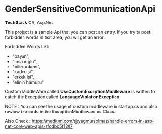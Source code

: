 # GenderSensitiveCommunicationApi
**TechStack** C#, Asp.Net

This project is a sample Api that you can post an entry. If you try to post forbidden words in text area, you wil get an error.

Forbidden Words List:

- "bayan",
- "insanoğlu",
- "bilim adamı",
- "kadın işi",
- "erkek işi",
- "elinin hamuru"

Custom MiddleWare called **UseCustomExceptionMiddleware** is written to catch the Exception called **LanguageViolationException**.

NOTE : You can see the usage of custom middleware in startup.cs and also rewiew the code in the ExceptionMiddleware.cs Class.

Also Check : https://medium.com/@yagmursolmaz/handle-errors-in-asp-net-core-web-apis-afcdbc5f1207
